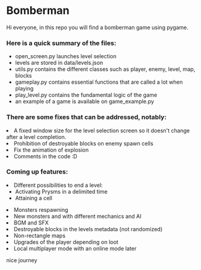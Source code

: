 <h1>Bomberman</h1>
Hi everyone, in this repo you will find a bomberman game using pygame.<br/>

<h3>Here is a quick summary of the files:</h3>
<ul>
    <li>open_screen.py launches level selection</li>
    <li>levels are stored in data/levels.json</li>
    <li>utils.py contains the different classes such as player, enemy, level, map, blocks</li>
    <li>gameplay.py contains essential functions that are called a lot when playing</li>
    <li>play_level.py contains the fundamental logic of the game</li>
    <li>an example of a game is available on game_example.py</li>
</ul>

<h3>There are some fixes that can be addressed, notably:</h3>
    <li>A fixed window size for the level selection screen so it doesn't change after a level completion.</li>
    <li>Prohibition of destroyable blocks on enemy spawn cells</li>
    <li>Fix the animation of explosion</li>
    <li>Comments in the code :D</li>

<h3>Coming up features:</h3>
    <li>Different possibilities to end a level:<ul>
        <li>Activating Prysms in a delimited time</li>
        <li>Attaining a cell</li>
        </ul>
    </li>
    <li>Monsters respawning</li>
    <li>New monsters and with different mechanics and AI</li>
    <li>BGM and SFX</li>
    <li>Destroyable blocks in the levels metadata (not randomized)</li>
    <li>Non-rectangle maps</li>
    <li>Upgrades of the player depending on loot</li>
    <li>Local multiplayer mode with an online mode later</li>

nice journey
